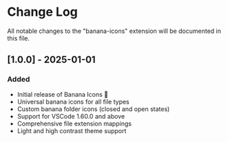 # Change Log

All notable changes to the "banana-icons" extension will be documented in this file.

## [1.0.0] - 2025-01-01

### Added
- Initial release of Banana Icons 🍌
- Universal banana icons for all file types
- Custom banana folder icons (closed and open states)
- Support for VSCode 1.60.0 and above
- Comprehensive file extension mappings
- Light and high contrast theme support
